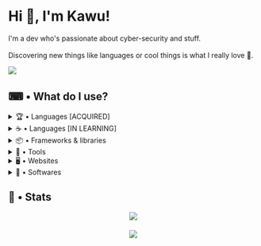 # Hi 👋, I'm Kawu!
<p>
I'm a dev who's passionate about cyber-security and stuff.
<br>
<br>
Discovering new things like languages or cool things is what I really love 🗿.
</p>

<img src="https://lanyard.cnrad.dev/api/445718215138607114">

## ⌨ • What do I use?
<details>
	<summary>🏆 • Languages [ACQUIRED]</summary>
	<a title="Javascript" href="https://devdocs.io/javascript/"><img width="30" src="https://raw.githubusercontent.com/Kawuuu/kawuuu/main/src/images/Javascript.png"></a>
</details>
	
<details>
	<summary>☕ • Languages [IN LEARNING]</summary>
	<a title="Typescript" href="https://www.typescriptlang.org/"><img width="30" src="https://github.com/xkawu/xkawu/blob/main/src/images/Typescript.png"></a>
	<a title="Python" href="https://www.python.org/"><img width="30" src="https://raw.githubusercontent.com/levraiKawu/levraiKawu/main/src/images/Python.png"></a>
	<a title="Rust" href="https://www.rust-lang.org/"><img width="30" src="https://raw.githubusercontent.com/LeVraiKawu/LeVraiKawu/main/src/images/Rust.png"></a>
</details>

<details>
	<summary>📦 • Frameworks & libraries</summary>
	<a title="React" href="https://reactjs.org/"><img width="30" src="https://raw.githubusercontent.com/levraiKawu/levraiKawu/main/src/images/React.png"></a>
	<a title="MongoDB" href="https://www.mongodb.com/"><img width="30" src="https://raw.githubusercontent.com/levraiKawu/levraiKawu/main/src/images/MongoDB.png"></a>
	<a title="DateFNS" href="https://date-fns.org/"><img width="30" src="https://raw.githubusercontent.com/levraiKawu/levraiKawu/main/src/images/DateFNS.png"></a>
	<a title="Discord.JS" href="https://discord.js.org/"><img width="30" src="https://raw.githubusercontent.com/levraiKawu/levraiKawu/main/src/images/DiscordJS.png"></a>
	<a title="Chart.JS" href="https://www.chartjs.org/"><img width="30" src="https://raw.githubusercontent.com/levraiKawu/levraiKawu/main/src/images/ChartJS.png"></a>
	<a title="Socket.io" href="https://socket.io/"><img width="30" src="https://raw.githubusercontent.com/LeVraiKawu/LeVraiKawu/main/src/images/Socket.io.png"></a>
</details>
	
<details>
	<summary>🧰 • Tools</summary>
	<a title="NodeJS" href="https://nodejs.org/"><img width="30" src="https://raw.githubusercontent.com/levraiKawu/levraiKawu/main/src/images/NodeJS.png"></a>
	<a title="npm" href="https://www.npmjs.com/"><img width="30" src="https://raw.githubusercontent.com/levraiKawu/levraiKawu/main/src/images/npm.png"></a>
	<a title="pnpm" href="https://pnpm.io/"><img width="30" src="https://raw.githubusercontent.com/levraiKawu/levraiKawu/main/src/images/pnpm.png"></a>
</details>

<details>
	<summary>🖥 • Websites</summary>
	<a title="Doc Website" href="https://devdocs.io"><img width="30" src="https://www.google.com/s2/favicons?domain=devdocs.io&sz=128"/></a>
	<a title="Dev Forum" href="https://dev.to"><img width="30" src="https://www.google.com/s2/favicons?domain=dev.to&sz=128"/></a>
	<a title="Emoji key for Contribution Types" href="https://allcontributors.org/docs/en/emoji-key"><img width="30" src="https://www.google.com/s2/favicons?domain=allcontributors.org&sz=128"/></a>
</details>

<details>
	<summary>💾 • Softwares</summary>
	<a title="Visual Studio Code" href="https://code.visualstudio.com/"><img width="30" src="https://raw.githubusercontent.com/Kawuuu/kawuuu/main/src/images/Visual%20Studio%20Code.png"></a>
	<a title="Vmware" href="https://www.vmware.com/"><img width="30" src="https://raw.githubusercontent.com/levraiKawu/levraiKawu/main/src/images/Vmware.png"></a>
	<a title="WinSCP" href="https://winscp.net/"><img width="30" src="https://raw.githubusercontent.com/levraiKawu/levraiKawu/main/src/images/WinSCP.png"></a>
	<a title="CyberGhost" href="https://www.cyberghostvpn.com/"><img width="30" src="https://raw.githubusercontent.com/levraiKawu/levraiKawu/main/src/images/CyberGhost.png"></a>
</details>

## 🎈 • Stats
<div align="center" width="50">
	<img src="https://streak-stats.demolab.com/?user=xKawu&hide_border=true&background=323232&border=323232&stroke=626262&ring=27ae68&fire=27ae60&currStreakNum=white&sideNums=white&currStreakLabel=white&sideLabels=white&dates=b2b2b2">
</div>
<br>
<div align="center">
	<img src="https://profile-counter.glitch.me/levraiKawu/count.svg">
</div>
